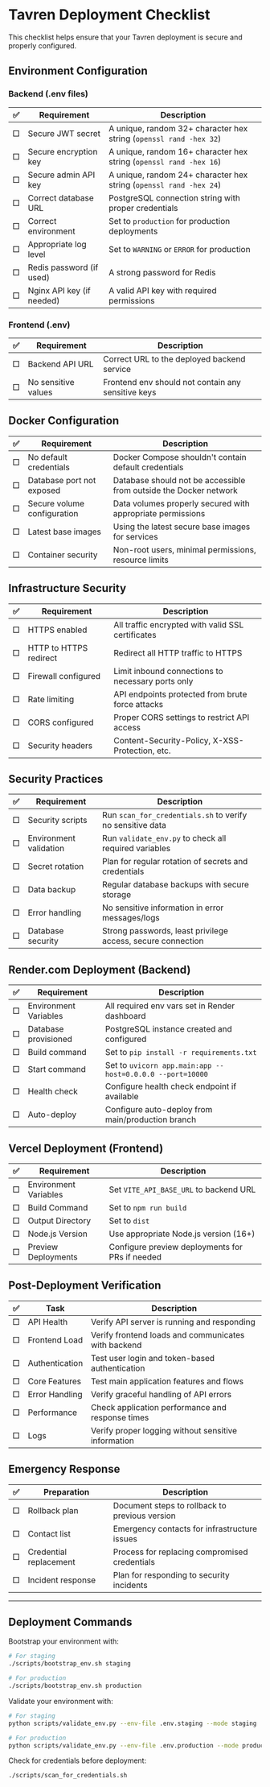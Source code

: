 # Tavren Deployment Checklist

This checklist helps ensure that your Tavren deployment is secure and properly configured.

## Environment Configuration

### Backend (.env files)

| ✅ | Requirement | Description |
|---|-------------|-------------|
| □ | Secure JWT secret | A unique, random 32+ character hex string (`openssl rand -hex 32`) |
| □ | Secure encryption key | A unique, random 16+ character hex string (`openssl rand -hex 16`) |
| □ | Secure admin API key | A unique, random 24+ character hex string (`openssl rand -hex 24`) |
| □ | Correct database URL | PostgreSQL connection string with proper credentials |
| □ | Correct environment | Set to `production` for production deployments |
| □ | Appropriate log level | Set to `WARNING` or `ERROR` for production |
| □ | Redis password (if used) | A strong password for Redis |
| □ | Nginx API key (if needed) | A valid API key with required permissions |

### Frontend (.env)

| ✅ | Requirement | Description |
|---|-------------|-------------|
| □ | Backend API URL | Correct URL to the deployed backend service |
| □ | No sensitive values | Frontend env should not contain any sensitive keys |

## Docker Configuration

| ✅ | Requirement | Description |
|---|-------------|-------------|
| □ | No default credentials | Docker Compose shouldn't contain default credentials |
| □ | Database port not exposed | Database should not be accessible from outside the Docker network |
| □ | Secure volume configuration | Data volumes properly secured with appropriate permissions |
| □ | Latest base images | Using the latest secure base images for services |
| □ | Container security | Non-root users, minimal permissions, resource limits |

## Infrastructure Security

| ✅ | Requirement | Description |
|---|-------------|-------------|
| □ | HTTPS enabled | All traffic encrypted with valid SSL certificates |
| □ | HTTP to HTTPS redirect | Redirect all HTTP traffic to HTTPS |
| □ | Firewall configured | Limit inbound connections to necessary ports only |
| □ | Rate limiting | API endpoints protected from brute force attacks |
| □ | CORS configured | Proper CORS settings to restrict API access |
| □ | Security headers | Content-Security-Policy, X-XSS-Protection, etc. |

## Security Practices

| ✅ | Requirement | Description |
|---|-------------|-------------|
| □ | Security scripts | Run `scan_for_credentials.sh` to verify no sensitive data |
| □ | Environment validation | Run `validate_env.py` to check all required variables |
| □ | Secret rotation | Plan for regular rotation of secrets and credentials |
| □ | Data backup | Regular database backups with secure storage |
| □ | Error handling | No sensitive information in error messages/logs |
| □ | Database security | Strong passwords, least privilege access, secure connection |

## Render.com Deployment (Backend)

| ✅ | Requirement | Description |
|---|-------------|-------------|
| □ | Environment Variables | All required env vars set in Render dashboard |
| □ | Database provisioned | PostgreSQL instance created and configured |
| □ | Build command | Set to `pip install -r requirements.txt` |
| □ | Start command | Set to `uvicorn app.main:app --host=0.0.0.0 --port=10000` |
| □ | Health check | Configure health check endpoint if available |
| □ | Auto-deploy | Configure auto-deploy from main/production branch |

## Vercel Deployment (Frontend) 

| ✅ | Requirement | Description |
|---|-------------|-------------|
| □ | Environment Variables | Set `VITE_API_BASE_URL` to backend URL |
| □ | Build Command | Set to `npm run build` |
| □ | Output Directory | Set to `dist` |
| □ | Node.js Version | Use appropriate Node.js version (16+) |
| □ | Preview Deployments | Configure preview deployments for PRs if needed |

## Post-Deployment Verification

| ✅ | Task | Description |
|---|------|-------------|
| □ | API Health | Verify API server is running and responding |
| □ | Frontend Load | Verify frontend loads and communicates with backend |
| □ | Authentication | Test user login and token-based authentication |
| □ | Core Features | Test main application features and flows |
| □ | Error Handling | Verify graceful handling of API errors |
| □ | Performance | Check application performance and response times |
| □ | Logs | Verify proper logging without sensitive information |

## Emergency Response

| ✅ | Preparation | Description |
|---|-------------|-------------|
| □ | Rollback plan | Document steps to rollback to previous version |
| □ | Contact list | Emergency contacts for infrastructure issues |
| □ | Credential replacement | Process for replacing compromised credentials |
| □ | Incident response | Plan for responding to security incidents |

---

## Deployment Commands

Bootstrap your environment with:
```bash
# For staging
./scripts/bootstrap_env.sh staging

# For production
./scripts/bootstrap_env.sh production
```

Validate your environment with:
```bash
# For staging
python scripts/validate_env.py --env-file .env.staging --mode staging

# For production 
python scripts/validate_env.py --env-file .env.production --mode production
```

Check for credentials before deployment:
```bash
./scripts/scan_for_credentials.sh
``` 